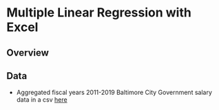 # Multiple Linear Regression with Excel

## Overview

## Data
 - Aggregated fiscal years 2011-2019 Baltimore City Government salary data in a csv [here](https://github.com/jhu-business-analytics/customer-churn-example/blob/master/baltimore_salaries_2011_2019_agg_dept.csv)

